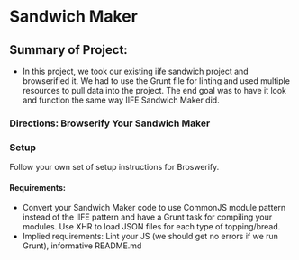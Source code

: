 # Sandwich Maker

## Summary of Project:
- In this project, we took our existing iife sandwich project and  browserified it.  We had to use the Grunt file for linting and used multiple resources to pull data into the project.  The end goal was to have it look and function the same way IIFE Sandwich Maker did.

### Directions: Browserify Your Sandwich Maker

### Setup

Follow your own set of setup instructions for Broswerify.

#### Requirements:

- Convert your Sandwich Maker code to use CommonJS module pattern instead of the IIFE pattern and have a Grunt task for compiling your modules.
Use XHR to load JSON files for each type of topping/bread.
- Implied requirements: Lint your JS (we should get no errors if we run Grunt), informative README.md